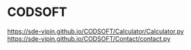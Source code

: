 # CODSOFT
https://sde-vipin.github.io/CODSOFT/Calculator/Calculator.py<br>
https://sde-vipin.github.io/CODSOFT/Contact/contact.py
